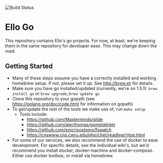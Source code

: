 ![Build Status](https://travis-ci.com/ello/ello-go.svg?token=GLeHVitCiVCzVGXgUezV&branch=master)

# Ello Go
This repository contains Ello's go projects.  For now, at least, we're keeping them in the same repository for developer ease. This may change down the road.

## Getting Started


* Many of these steps assume you have a correctly installed and working homebrew setup. If not, please set it up.  See http://brew.sh for details. 
* Make sure you have go installed/updated (currently, we're on 1.5.1):  `brew install go` or `brew upgrade;brew update go`
* Clone this repository to your gopath (see https://golang.org/doc/code.html for information on gopath)
* To get/update the rest of the tools we make use of, run `make setup`
   * Tools include:  
      * https://github.com/Masterminds/glide
      * https://github.com/alecthomas/gometalinter
      * https://github.com/emcrisostomo/fswatch
      * https://cnswww.cns.cwru.edu/php/chet/readline/rltop.html
* For some of our services, we also recommend the use of docker to ease development.  For specific details, see the individual wiki's, but we'd recommend you install docker, docker-machine and docker-compose.  Either use docker toolbox, or install via homebrew.  
